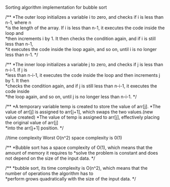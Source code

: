 Sorting algorithm implementation for bubble sort

 
/**
*The outer loop initializes a variable i to zero, and checks if i is less than n-1, where n 	
*is the length of the array. If i is less than n-1, it executes the code inside the loop and 	
*then increments i by 1. It then checks the condition again, and if i is still less than n-1, 	
*it executes the code inside the loop again, and so on, until i is no longer less than n-1.
*/

/**
*The inner loop initializes a variable j to zero, and checks if j is less than n-i-1. If j is 	
*less than n-i-1, it executes the code inside the loop and then increments j by 1. It then 	
*checks the condition again, and if j is still less than n-i-1, it executes the code inside 	
*the loop again, and so on, until j is no longer less than n-i-1.
*/

/**
*A temporary variable temp is created to store the value of arr[j].
*The value of arr[j] is assigned to arr[j+1], which swaps the two values.(new value created)
*The value of temp is assigned to arr[j], effectively placing the original value of arr[j] 	
*into the arr[j+1] position.
*/

//time complexity Worst O(n^2) space complexity is 0(1)

/**
*Bubble sort has a space complexity of O(1), which means that the amount of memory it requires to 
*solve the problem is constant and does not depend on the size of the input data.
*/

/**
*bubble sort, its time complexity is O(n^2), which means that the number of operations the algorithm has to 	
*perform grows quadratically with the size of the input data.
*/
